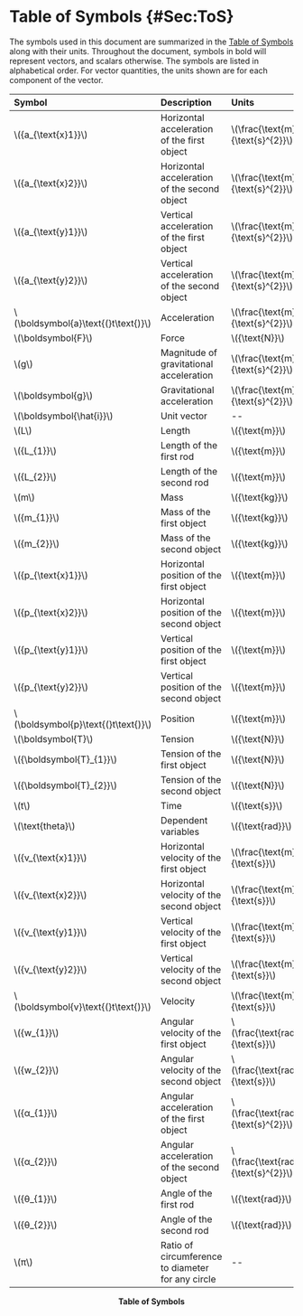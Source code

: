 # Table of Symbols {#Sec:ToS}

The symbols used in this document are summarized in the [Table of Symbols](./SecToS.md#Table:ToS) along with their units. Throughout the document, symbols in bold will represent vectors, and scalars otherwise. The symbols are listed in alphabetical order. For vector quantities, the units shown are for each component of the vector.

<div id="Table:ToS"></div>

|Symbol                               |Description                                      |Units                                |
|:------------------------------------|:------------------------------------------------|:------------------------------------|
|\\({a\_{\text{x}1}}\\)               |Horizontal acceleration of the first object      |\\(\frac{\text{m}}{\text{s}^{2}}\\)  |
|\\({a\_{\text{x}2}}\\)               |Horizontal acceleration of the second object     |\\(\frac{\text{m}}{\text{s}^{2}}\\)  |
|\\({a\_{\text{y}1}}\\)               |Vertical acceleration of the first object        |\\(\frac{\text{m}}{\text{s}^{2}}\\)  |
|\\({a\_{\text{y}2}}\\)               |Vertical acceleration of the second object       |\\(\frac{\text{m}}{\text{s}^{2}}\\)  |
|\\(\boldsymbol{a}\text{(}t\text{)}\\)|Acceleration                                     |\\(\frac{\text{m}}{\text{s}^{2}}\\)  |
|\\(\boldsymbol{F}\\)                 |Force                                            |\\({\text{N}}\\)                     |
|\\(g\\)                              |Magnitude of gravitational acceleration          |\\(\frac{\text{m}}{\text{s}^{2}}\\)  |
|\\(\boldsymbol{g}\\)                 |Gravitational acceleration                       |\\(\frac{\text{m}}{\text{s}^{2}}\\)  |
|\\(\boldsymbol{\hat{i}}\\)           |Unit vector                                      |--                                   |
|\\(L\\)                              |Length                                           |\\({\text{m}}\\)                     |
|\\({L\_{1}}\\)                       |Length of the first rod                          |\\({\text{m}}\\)                     |
|\\({L\_{2}}\\)                       |Length of the second rod                         |\\({\text{m}}\\)                     |
|\\(m\\)                              |Mass                                             |\\({\text{kg}}\\)                    |
|\\({m\_{1}}\\)                       |Mass of the first object                         |\\({\text{kg}}\\)                    |
|\\({m\_{2}}\\)                       |Mass of the second object                        |\\({\text{kg}}\\)                    |
|\\({p\_{\text{x}1}}\\)               |Horizontal position of the first object          |\\({\text{m}}\\)                     |
|\\({p\_{\text{x}2}}\\)               |Horizontal position of the second object         |\\({\text{m}}\\)                     |
|\\({p\_{\text{y}1}}\\)               |Vertical position of the first object            |\\({\text{m}}\\)                     |
|\\({p\_{\text{y}2}}\\)               |Vertical position of the second object           |\\({\text{m}}\\)                     |
|\\(\boldsymbol{p}\text{(}t\text{)}\\)|Position                                         |\\({\text{m}}\\)                     |
|\\(\boldsymbol{T}\\)                 |Tension                                          |\\({\text{N}}\\)                     |
|\\({\boldsymbol{T}\_{1}}\\)          |Tension of the first object                      |\\({\text{N}}\\)                     |
|\\({\boldsymbol{T}\_{2}}\\)          |Tension of the second object                     |\\({\text{N}}\\)                     |
|\\(t\\)                              |Time                                             |\\({\text{s}}\\)                     |
|\\(\text{theta}\\)                   |Dependent variables                              |\\({\text{rad}}\\)                   |
|\\({v\_{\text{x}1}}\\)               |Horizontal velocity of the first object          |\\(\frac{\text{m}}{\text{s}}\\)      |
|\\({v\_{\text{x}2}}\\)               |Horizontal velocity of the second object         |\\(\frac{\text{m}}{\text{s}}\\)      |
|\\({v\_{\text{y}1}}\\)               |Vertical velocity of the first object            |\\(\frac{\text{m}}{\text{s}}\\)      |
|\\({v\_{\text{y}2}}\\)               |Vertical velocity of the second object           |\\(\frac{\text{m}}{\text{s}}\\)      |
|\\(\boldsymbol{v}\text{(}t\text{)}\\)|Velocity                                         |\\(\frac{\text{m}}{\text{s}}\\)      |
|\\({w\_{1}}\\)                       |Angular velocity of the first object             |\\(\frac{\text{rad}}{\text{s}}\\)    |
|\\({w\_{2}}\\)                       |Angular velocity of the second object            |\\(\frac{\text{rad}}{\text{s}}\\)    |
|\\({α\_{1}}\\)                       |Angular acceleration of the first object         |\\(\frac{\text{rad}}{\text{s}^{2}}\\)|
|\\({α\_{2}}\\)                       |Angular acceleration of the second object        |\\(\frac{\text{rad}}{\text{s}^{2}}\\)|
|\\({θ\_{1}}\\)                       |Angle of the first rod                           |\\({\text{rad}}\\)                   |
|\\({θ\_{2}}\\)                       |Angle of the second rod                          |\\({\text{rad}}\\)                   |
|\\(π\\)                              |Ratio of circumference to diameter for any circle|--                                   |

**<p align="center">Table of Symbols</p>**
